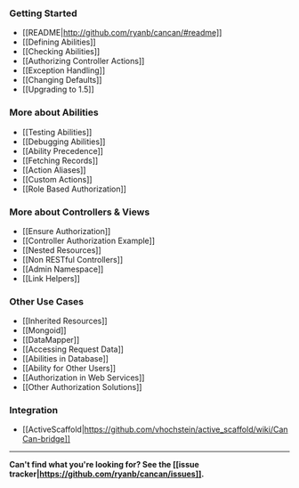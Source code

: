 ### Getting Started

* [[README|http://github.com/ryanb/cancan/#readme]]
* [[Defining Abilities]]
* [[Checking Abilities]]
* [[Authorizing Controller Actions]]
* [[Exception Handling]]
* [[Changing Defaults]]
* [[Upgrading to 1.5]]


### More about Abilities

* [[Testing Abilities]]
* [[Debugging Abilities]]
* [[Ability Precedence]]
* [[Fetching Records]]
* [[Action Aliases]]
* [[Custom Actions]]
* [[Role Based Authorization]]


### More about Controllers & Views

* [[Ensure Authorization]]
* [[Controller Authorization Example]]
* [[Nested Resources]]
* [[Non RESTful Controllers]]
* [[Admin Namespace]]
* [[Link Helpers]]


### Other Use Cases

* [[Inherited Resources]]
* [[Mongoid]]
* [[DataMapper]]
* [[Accessing Request Data]]
* [[Abilities in Database]]
* [[Ability for Other Users]]
* [[Authorization in Web Services]]
* [[Other Authorization Solutions]]

### Integration

* [[ActiveScaffold|https://github.com/vhochstein/active_scaffold/wiki/CanCan-bridge]]

***



**Can't find what you're looking for? See the [[issue tracker|https://github.com/ryanb/cancan/issues]].**